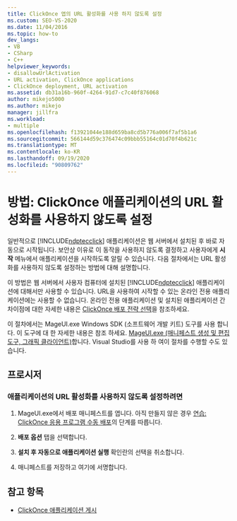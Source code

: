 ```yaml
---
title: ClickOnce 앱의 URL 활성화를 사용 하지 않도록 설정
ms.custom: SEO-VS-2020
ms.date: 11/04/2016
ms.topic: how-to
dev_langs:
- VB
- CSharp
- C++
helpviewer_keywords:
- disallowUrlActivation
- URL activation, ClickOnce applications
- ClickOnce deployment, URL activation
ms.assetid: db31a16b-960f-4264-91d7-c7c40f876068
author: mikejo5000
ms.author: mikejo
manager: jillfra
ms.workload:
- multiple
ms.openlocfilehash: f13921044e188d659ba8cd5b776a006f7af5b1a6
ms.sourcegitcommit: 566144d59c376474c09bbb55164c01d70f4b621c
ms.translationtype: MT
ms.contentlocale: ko-KR
ms.lasthandoff: 09/19/2020
ms.locfileid: "90809762"
---
```

# <a name="how-to-disable-url-activation-of-clickonce-applications"></a>방법: ClickOnce 애플리케이션의 URL 활성화를 사용하지 않도록 설정

일반적으로 [!INCLUDE[ndptecclick](../deployment/includes/ndptecclick_md.md)] 애플리케이션은 웹 서버에서 설치된 후 바로 자동으로 시작됩니다. 보안상 이유로 이 동작을 사용하지 않도록 결정하고 사용자에게 **시작** 메뉴에서 애플리케이션을 시작하도록 알릴 수 있습니다. 다음 절차에서는 URL 활성화를 사용하지 않도록 설정하는 방법에 대해 설명합니다.

이 방법은 웹 서버에서 사용자 컴퓨터에 설치된 [!INCLUDE[ndptecclick](../deployment/includes/ndptecclick_md.md)] 애플리케이션에 대해서만 사용할 수 있습니다. URL을 사용하여 시작할 수 있는 온라인 전용 애플리케이션에는 사용할 수 없습니다. 온라인 전용 애플리케이션 및 설치된 애플리케이션 간 차이점에 대한 자세한 내용은 [ClickOnce 배포 전략 선택](../deployment/choosing-a-clickonce-deployment-strategy.md)을 참조하세요.

이 절차에서는 MageUI.exe Windows SDK (소프트웨어 개발 키트) 도구를 사용 합니다. 이 도구에 대 한 자세한 내용은 참조 하세요. [MageUI.exe (매니페스트 생성 및 편집 도구, 그래픽 클라이언트)](/dotnet/framework/tools/mageui-exe-manifest-generation-and-editing-tool-graphical-client)합니다. Visual Studio를 사용 하 여이 절차를 수행할 수도 있습니다.

## <a name="procedure"></a>프로시저

### <a name="to-disable-url-activation-for-your-application"></a>애플리케이션의 URL 활성화를 사용하지 않도록 설정하려면

1. MageUI.exe에서 배포 매니페스트를 엽니다. 아직 만들지 않은 경우 [연습: ClickOnce 응용 프로그램 수동 배포](../deployment/walkthrough-manually-deploying-a-clickonce-application.md)의 단계를 따릅니다.

2. **배포 옵션** 탭을 선택합니다.

3. **설치 후 자동으로 애플리케이션 실행** 확인란의 선택을 취소합니다.

4. 매니페스트를 저장하고 여기에 서명합니다.

## <a name="see-also"></a>참고 항목

- [ClickOnce 애플리케이션 게시](../deployment/publishing-clickonce-applications.md)